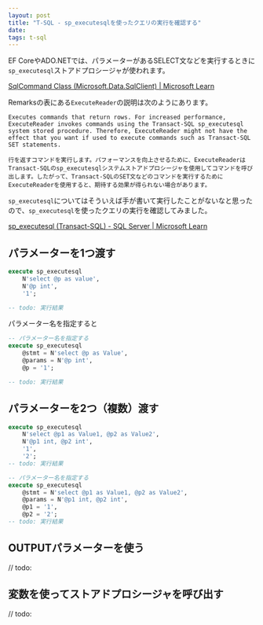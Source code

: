 ```yaml
---
layout: post
title: "T-SQL - sp_executesqlを使ったクエリの実行を確認する"
date: 
tags: t-sql
---
```


EF CoreやADO.NETでは、パラメーターがあるSELECT文などを実行するときに`sp_executesql`ストアドプロシージャが使われます。

[SqlCommand Class (Microsoft.Data.SqlClient) &#124; Microsoft Learn](https://learn.microsoft.com/ja-jp/dotnet/api/microsoft.data.sqlclient.sqlcommand#remarks)

Remarksの表にある`ExecuteReader`の説明は次のようにあります。
```
Executes commands that return rows. For increased performance, ExecuteReader invokes commands using the Transact-SQL sp_executesql system stored procedure. Therefore, ExecuteReader might not have the effect that you want if used to execute commands such as Transact-SQL SET statements.

行を返すコマンドを実行します。パフォーマンスを向上させるために、ExecuteReaderはTransact-SQLのsp_executesqlシステムストアドプロシージャを使用してコマンドを呼び出します。したがって、Transact-SQLのSET文などのコマンドを実行するためにExecuteReaderを使用すると、期待する効果が得られない場合があります。
```

`sp_executesql`についてはそういえば手が書いて実行したことがないなと思ったので、`sp_executesql`を使ったクエリの実行を確認してみました。

[sp_executesql (Transact-SQL) - SQL Server &#124; Microsoft Learn](https://learn.microsoft.com/ja-jp/sql/relational-databases/system-stored-procedures/sp-executesql-transact-sql)

## パラメーターを1つ渡す

```sql
execute sp_executesql
    N'select @p as value',
    N'@p int',
    '1';

-- todo: 実行結果
```

パラメーター名を指定すると

```sql
-- パラメーター名を指定する
execute sp_executesql
    @stmt = N'select @p as Value',
    @params = N'@p int',
    @p = '1';

-- todo: 実行結果
```

## パラメーターを2つ（複数）渡す

```sql
execute sp_executesql
    N'select @p1 as Value1, @p2 as Value2',
    N'@p1 int, @p2 int',
    '1',
    '2';
-- todo: 実行結果

-- パラメーター名を指定する
execute sp_executesql
    @stmt = N'select @p1 as Value1, @p2 as Value2',
    @params = N'@p1 int, @p2 int',
    @p1 = '1',
    @p2 = '2';
-- todo: 実行結果
```

## OUTPUTパラメーターを使う

// todo:


## 変数を使ってストアドプロシージャを呼び出す

// todo: